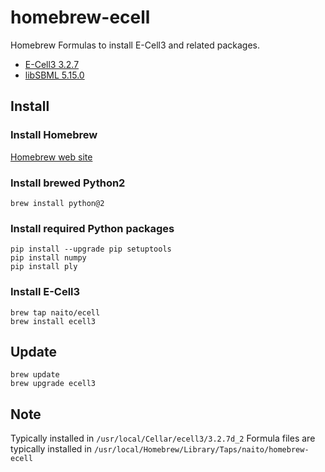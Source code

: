 # homebrew-ecell
Homebrew Formulas to install E-Cell3 and related packages.

- [E-Cell3 3.2.7](https://github.com/naito/ecell3)
- [libSBML 5.15.0](http://sbml.org/Software/libSBML)

## Install

### Install Homebrew
[Homebrew web site](https://brew.sh)

### Install brewed Python2
```
brew install python@2
```

### Install required Python packages
```
pip install --upgrade pip setuptools
pip install numpy
pip install ply
```

### Install E-Cell3
```
brew tap naito/ecell
brew install ecell3
```

## Update
```
brew update
brew upgrade ecell3
```


## Note
Typically installed in `/usr/local/Cellar/ecell3/3.2.7d_2`
Formula files are typically installed in `/usr/local/Homebrew/Library/Taps/naito/homebrew-ecell`
